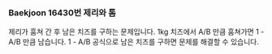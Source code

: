 ### Baekjoon 16430번 제리와 톰

제리가 훔쳐 간 후 남은 치즈를 구하는 문제입니다. 1kg 치즈에서 A/B 만큼 훔쳐가면 1 - A/B 만큼 남습니다. 1 - A/B 공식으로 남은 치즈를 구하면 문제를 해결할 수 있습니다.